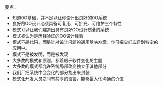要点：

- 知道OO基础，并不足以让你设计出良好的OO系统
- 良好的OO设计必须具备可复用、可扩充、可维护三个特性
- 模式可以让我们建造出具有良好OO设计质量的系统
- 模式被认为是历经验证的OO设计经验
- 模式不是代码，而是针对设计问题的通用解决方案。你可把它们应用到特定的应用中。
- 模式不是被发明，而是被发现
- 大多数的模式和原则，都着眼于软件变化的主题
- 大多数的模式都允许系统局部改变独立于其他部分
- 我们厂把系统中会变化的部分抽出来封装
- 模式让开发人员之间有共享的语言，能够最大化沟通的价值